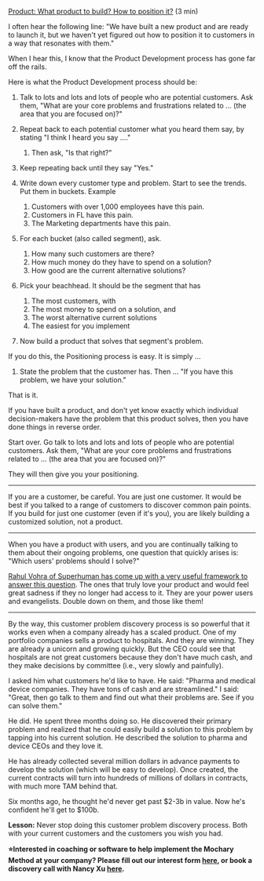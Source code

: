 [Product: What product to build? How to position it?](https://docs.google.com/document/d/1DlphokiVnRnsRDKA_d48QIpmy5VBBfn4760wS8WfQ1Q/edit) (3 min)

I often hear the following line: "We have built a new product and are ready to launch it, but we haven't yet figured out how to position it to customers in a way that resonates with them."

When I hear this, I know that the Product Development process has gone far off the rails.

Here is what the Product Development process should be:

1. Talk to lots and lots and lots of people who are potential customers. Ask them, "What are your core problems and frustrations related to … (the area that you are focused on)?"

2. Repeat back to each potential customer what you heard them say, by stating "I think I heard you say …."

   1. Then ask, "Is that right?"

3. Keep repeating back until they say "Yes."

4. Write down every customer type and problem. Start to see the trends. Put them in buckets. Example

   1. Customers with over 1,000 employees have this pain.
   2. Customers in FL have this pain.
   3. The Marketing departments have this pain.

5. For each bucket (also called segment), ask.

   1. How many such customers are there?
   2. How much money do they have to spend on a solution?
   3. How good are the current alternative solutions?

6. Pick your beachhead. It should be the segment that has

   1. The most customers, with
   2. The most money to spend on a solution, and
   3. The worst alternative current solutions
   4. The easiest for you implement

7. Now build a product that solves that segment's problem.

If you do this, the Positioning process is easy. It is simply …

1. State the problem that the customer has. Then … "If you have this problem, we have your solution."

That is it.

If you have built a product, and don't yet know exactly which individual decision-makers have the problem that this product solves, then you have done things in reverse order.

Start over. Go talk to lots and lots and lots of people who are potential customers. Ask them, "What are your core problems and frustrations related to … (the area that you are focused on)?"

They will then give you your positioning.

---

If you are a customer, be careful. You are just one customer. It would be best if you talked to a range of customers to discover common pain points. If you build for just one customer (even if it's you), you are likely building a customized solution, not a product.

---

When you have a product with users, and you are continually talking to them about their ongoing problems, one question that quickly arises is: "Which users' problems should I solve?"

[Rahul Vohra of Superhuman has come up with a very useful framework to answer this question](https://review.firstround.com/how-superhuman-built-an-engine-to-find-product-market-fit). The ones that truly love your product and would feel great sadness if they no longer had access to it. They are your power users and evangelists. Double down on them, and those like them\!

---

By the way, this customer problem discovery process is so powerful that it works even when a company already has a scaled product. One of my portfolio companies sells a product to hospitals. And they are winning. They are already a unicorn and growing quickly. But the CEO could see that hospitals are not great customers because they don't have much cash, and they make decisions by committee (i.e., very slowly and painfully).

I asked him what customers he'd like to have. He said: "Pharma and medical device companies. They have tons of cash and are streamlined." I said: "Great, then go talk to them and find out what their problems are. See if you can solve them."

He did. He spent three months doing so. He discovered their primary problem and realized that he could easily build a solution to this problem by tapping into his current solution. He described the solution to pharma and device CEOs and they love it.

He has already collected several million dollars in advance payments to develop the solution (which will be easy to develop). Once created, the current contracts will turn into hundreds of millions of dollars in contracts, with much more TAM behind that.

Six months ago, he thought he'd never get past $2-3b in value. Now he's confident he'll get to $100b.

**Lesson:** Never stop doing this customer problem discovery process. Both with your current customers and the customers you wish you had.

**⭐Interested in coaching or software to help implement the Mochary Method at your company? Please fill out our interest form [here](https://mocharymethod.typeform.com/interest), or book a discovery call with Nancy Xu [here](https://calendly.com/nancy-mm/30).**
